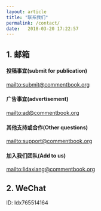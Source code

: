 ```yaml
---
layout: article
title: "联系我们"
permalink: /contact/
date:   2018-03-20 17:22:57
---
```


## 1. 邮箱

#### 投稿事宜(submit for publication)
<mailto:submit@commentbook.org>

#### 广告事宜(advertisement)
<mailto:ad@commentbook.org>

#### 其他支持或合作(Other questions)
<mailto:support@commentbook.org>

#### 加入我们团队(Add to us)
<mailto:lidaxiang@commentbook.org>

## 2. WeChat
ID: ldx765514164
